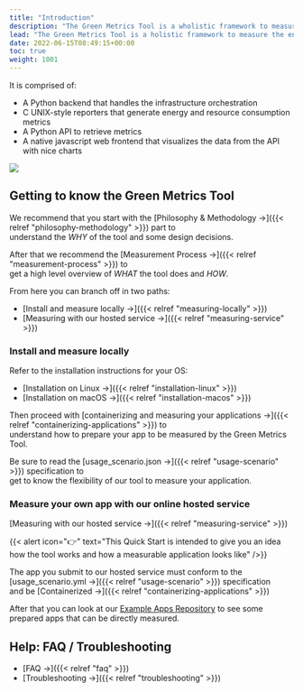 ```yaml
---
title: "Introduction"
description: "The Green Metrics Tool is a wholistic framework to measure the energy / co2 of your application."
lead: "The Green Metrics Tool is a holistic framework to measure the energy / co2 of your application."
date: 2022-06-15T08:49:15+00:00
toc: true
weight: 1001
---
```


It is comprised of:

- A Python backend that handles the infrastructure orchestration
- C UNIX-style reporters that generate energy and resource consumption metrics
- A Python API to retrieve metrics
- A native javascript web frontend that visualizes the data from the API with nice charts

<img class="ui centered rounded bordered image" src="/img/green_metrics_dashboard.webp">

## Getting to know the Green Metrics Tool

We recommend that you start with the [Philosophy & Methodology →]({{< relref "philosophy-methodology" >}}) part to  
understand the *WHY* of the tool and some design decisions.

After that we recommend the [Measurement Process →]({{< relref "measurement-process" >}}) to  
get a high level overview of *WHAT* the tool does and *HOW*.

From here you can branch off in two paths:

- [Install and measure locally →]({{< relref "measuring-locally" >}})
- [Measuring with our hosted service →]({{< relref "measuring-service" >}})

### Install and measure locally

Refer to the installation instructions for your OS:

- [Installation on Linux →]({{< relref "installation-linux" >}})
- [Installation on macOS →]({{< relref "installation-macos" >}})

Then proceed with [containerizing and measuring your applications →]({{< relref "containerizing-applications" >}}) to  
understand how to prepare your app to be measured by the Green Metrics Tool.

Be sure to read the [usage_scenario.json →]({{< relref "usage-scenario" >}}) specification to  
get to know the flexibility of our tool to measure your application.

### Measure your own app with our online hosted service

[Measuring with our hosted service →]({{< relref "measuring-service" >}})

{{< alert icon="👉" text="This Quick Start is intended to give you an idea how the tool works and how a measurable application looks like" />}}

The app you submit to our hosted service must conform to the [usage_scenario.yml →]({{< relref "usage-scenario" >}}) specification  
and be [Containerized →]({{< relref "containerizing-applications" >}})

After that you can look at our [Example Apps Repository](https://github.com/green-coding-berlin/example-applications) to see some prepared apps that can be directly measured.

## Help: FAQ / Troubleshooting

- [FAQ →]({{< relref "faq" >}})
- [Troubleshooting →]({{< relref "troubleshooting" >}})
